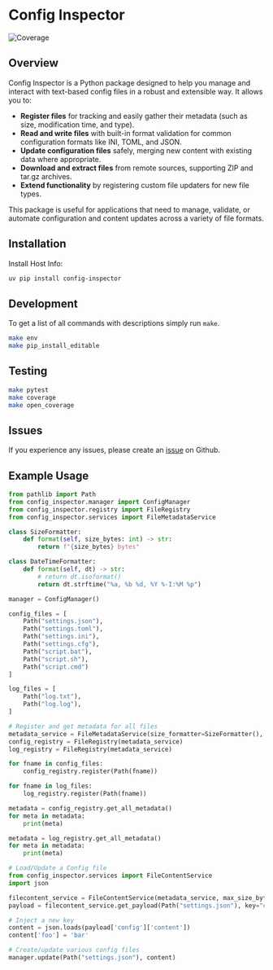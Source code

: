 # Config Inspector

![Coverage](https://img.shields.io/badge/coverage-100%25-brightgreen)

## Overview

Config Inspector is a Python package designed to help you manage and interact with text-based config files in a robust and extensible way. It allows you to:

- **Register files** for tracking and easily gather their metadata (such as size, modification time, and type).
- **Read and write files** with built-in format validation for common configuration formats like INI, TOML, and JSON.
- **Update configuration files** safely, merging new content with existing data where appropriate.
- **Download and extract files** from remote sources, supporting ZIP and tar.gz archives.
- **Extend functionality** by registering custom file updaters for new file types.

This package is useful for applications that need to manage, validate, or automate configuration and content updates across a variety of file formats.

## Installation

Install Host Info:

```bash
uv pip install config-inspector
```

## Development

To get a list of all commands with descriptions simply run `make`.

```bash
make env
make pip_install_editable
```

## Testing

```bash
make pytest
make coverage
make open_coverage
```

## Issues

If you experience any issues, please create an [issue](https://bitbucket.org/tsantor/config-inspector/issues) on Github.

## Example Usage

```python
from pathlib import Path
from config_inspector.manager import ConfigManager
from config_inspector.registry import FileRegistry
from config_inspector.services import FileMetadataService

class SizeFormatter:
    def format(self, size_bytes: int) -> str:
        return f"{size_bytes} bytes"

class DateTimeFormatter:
    def format(self, dt) -> str:
        # return dt.isoformat()
        return dt.strftime("%a, %b %d, %Y %-I:%M %p")

manager = ConfigManager()

config_files = [
    Path("settings.json"),
    Path("settings.toml"),
    Path("settings.ini"),
    Path("settings.cfg"),
    Path("script.bat"),
    Path("script.sh"),
    Path("script.cmd")
]

log_files = [
    Path("log.txt"),
    Path("log.log"),
]

# Register and get metadata for all files
metadata_service = FileMetadataService(size_formatter=SizeFormatter(), datetime_formatter=DateTimeFormatter())
config_registry = FileRegistry(metadata_service)
log_registry = FileRegistry(metadata_service)

for fname in config_files:
    config_registry.register(Path(fname))

for fname in log_files:
    log_registry.register(Path(fname))

metadata = config_registry.get_all_metadata()
for meta in metadata:
    print(meta)

metadata = log_registry.get_all_metadata()
for meta in metadata:
    print(meta)

# Load/Update a Config file
from config_inspector.services import FileContentService
import json

filecontent_service = FileContentService(metadata_service, max_size_bytes=50_000)
payload = filecontent_service.get_payload(Path("settings.json"), key="config")

# Inject a new key
content = json.loads(payload['config']['content'])
content['foo'] = 'bar'

# Create/update various config files
manager.update(Path("settings.json"), content)
```
